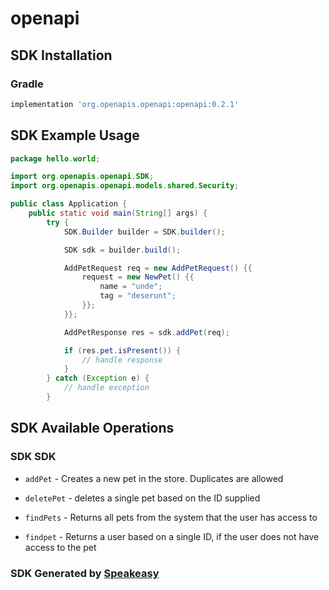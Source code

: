 # openapi

<!-- Start SDK Installation -->
## SDK Installation

### Gradle

```groovy
implementation 'org.openapis.openapi:openapi:0.2.1'
```
<!-- End SDK Installation -->

## SDK Example Usage
<!-- Start SDK Example Usage -->
```java
package hello.world;

import org.openapis.openapi.SDK;
import org.openapis.openapi.models.shared.Security;

public class Application {
    public static void main(String[] args) {
        try {
            SDK.Builder builder = SDK.builder();

            SDK sdk = builder.build();

            AddPetRequest req = new AddPetRequest() {{
                request = new NewPet() {{
                    name = "unde";
                    tag = "deserunt";
                }};
            }};

            AddPetResponse res = sdk.addPet(req);

            if (res.pet.isPresent()) {
                // handle response
            }
        } catch (Exception e) {
            // handle exception
        }
```
<!-- End SDK Example Usage -->

<!-- Start SDK Available Operations -->
## SDK Available Operations

### SDK SDK

* `addPet` - Creates a new pet in the store. Duplicates are allowed
* `deletePet` - deletes a single pet based on the ID supplied
* `findPets` - Returns all pets from the system that the user has access to

* `findpet` - Returns a user based on a single ID, if the user does not have access to the pet
<!-- End SDK Available Operations -->

### SDK Generated by [Speakeasy](https://docs.speakeasyapi.dev/docs/using-speakeasy/client-sdks)
